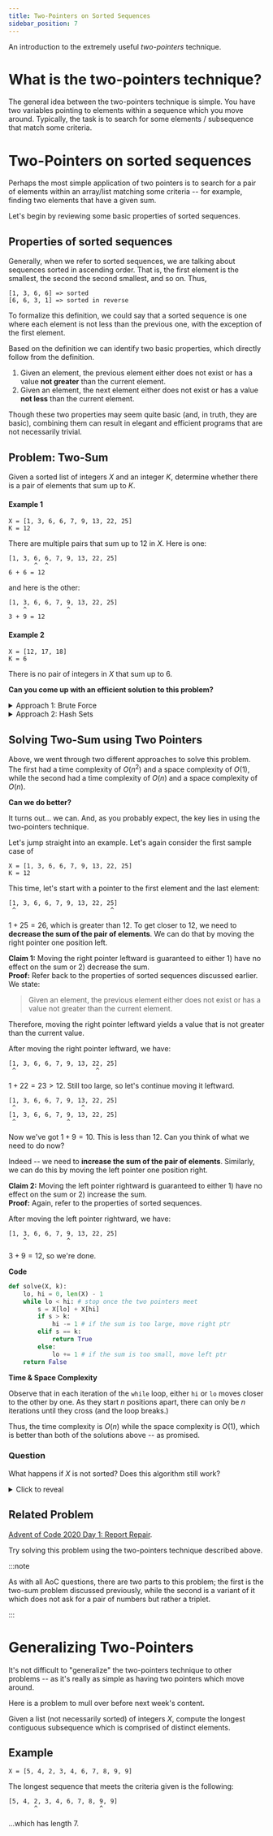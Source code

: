 ```yaml
---
title: Two-Pointers on Sorted Sequences
sidebar_position: 7
---
```


An introduction to the extremely useful _two-pointers_ technique.

# What is the two-pointers technique?

The general idea between the two-pointers technique is simple. You have two variables pointing to elements within a sequence which you move around. Typically, the task is to search for some elements / subsequence that match some criteria.

# Two-Pointers on sorted sequences

Perhaps the most simple application of two pointers is to search for a pair of elements within an array/list matching some criteria -- for example, finding two elements that have a given sum.

Let's begin by reviewing some basic properties of sorted sequences.

## Properties of sorted sequences

Generally, when we refer to sorted sequences, we are talking about sequences sorted in ascending order. That is, the first element is the smallest, the second the second smallest, and so on. Thus,

```
[1, 3, 6, 6] => sorted
[6, 6, 3, 1] => sorted in reverse
```

To formalize this definition, we could say that a sorted sequence is one where each element is not less than the previous one, with the exception of the first element.

Based on the definition we can identify two basic properties, which directly follow from the definition.

1. Given an element, the previous element either does not exist or has a value **not greater** than the current element.
2. Given an element, the next element either does not exist or has a value **not less** than the current element.

Though these two properties may seem quite basic (and, in truth, they are basic), combining them can result in elegant and efficient programs that are not necessarily trivial.

## Problem: Two-Sum

Given a sorted list of integers $X$ and an integer $K$, determine whether there is a pair of elements that sum up to $K$.

#### Example 1

```
X = [1, 3, 6, 6, 7, 9, 13, 22, 25]
K = 12
```

There are multiple pairs that sum up to $12$ in $X$. Here is one:

```
[1, 3, 6, 6, 7, 9, 13, 22, 25]
       ^  ^
6 + 6 = 12
```

and here is the other:

```
[1, 3, 6, 6, 7, 9, 13, 22, 25]
    ^           ^
3 + 9 = 12
```

#### Example 2

```
X = [12, 17, 18]
K = 6
```

There is no pair of integers in $X$ that sum up to $6$.

**Can you come up with an efficient solution to this problem?**

<details><summary>Approach 1: Brute Force</summary>
<p>

We can go through all pairs in $X$ and see if they sum up to $K$. For example, given

```
X = [1, 3, 6, 6, 7, 9, 13, 22, 25]
K = 12
```

we would visit the pairs in the following order:

```
[1, 3, 6, 6, 7, 9, 13, 22, 25]
 ^  ^
[1, 3, 6, 6, 7, 9, 13, 22, 25]
 ^     ^

...

[1, 3, 6, 6, 7, 9, 13, 22, 25]
 ^                          ^

[1, 3, 6, 6, 7, 9, 13, 22, 25]
    ^  ^

[1, 3, 6, 6, 7, 9, 13, 22, 25]
    ^     ^

[1, 3, 6, 6, 7, 9, 13, 22, 25]
    ^        ^

[1, 3, 6, 6, 7, 9, 13, 22, 25]
    ^           ^
```

**Code**

```py
def solve(X, k):
	for i in range(len(X)):
		for j in range(i + 1, len(X)):
			if X[i] + X[j] == k:
				return True
	return False
```

**Time & Space Complexity**

There are $n \choose 2$ distinct pairs in a sequence of length $n$, which is in $O(n^2)$. Thus our solution takes quadratic time.
As we only need a few integer values, the time complexity is $O(1)$.

This is the easiest approach, but as our analysis shows, it is not efficient for large inputs.
If we got a sequence of length $100,000$, for example, our code would spend a lot of time working before outputting an answer.

</p>
</details>

<details><summary>Approach 2: Hash Sets</summary>
<p>

Let's take a step back and look at the problem. We are looking for a pair of elements $(x, y)$ such that $x + y = K$.

We can rewrite this equation as $y = K - x$, which is clearly equivalent. The benefit of this form is that given a value $x$
we know that the value that completes the pair must be $K - x$.

Given this insight, we can consider a different approach: instead of going through all pairs, let's just go through all elements one by one.
Then, for each element, we can search for the value that completes the pair.

One way to do this is to maintain an auxiliary set of values that we have seen before. That is, after we go through an element, we add it to a set.
Then, instead of explicitly searching for a value that completes the pair, we can query the set.
This is much faster as sets are implemented using a data structure called hash tables, which provide constant time lookups on average.

**Code**

```py
def solve(X, k):
	seen = set()
	for x in X:
		if k - x in seen:
			return True # we currently have value x and we know that we've previously seen the value k - x; these add up to k.
		seen.add(x)
	return False
```

**Time & Space Complexity**

`set`s are implemented as hash tables which provide $O(1)$ lookups on average. Thus the time complexity is $O(n)$.

Sadly, to improve our time complexity, we had to use an auxiliary set of elements. In the worst case, `seen` will contain all the elements
in `X`, meaning that our time complexity is also $O(n)$.

</p>
</details>

## Solving Two-Sum using Two Pointers

Above, we went through two different approaches to solve this problem. The first had a time complexity of $O(n^2)$ and a space complexity of $O(1)$, while
the second had a time complexity of $O(n)$ and a space complexity of $O(n)$.

**Can we do better?**

It turns out... we can. And, as you probably expect, the key lies in using the two-pointers technique.

Let's jump straight into an example. Let's again consider the first sample case of

```
X = [1, 3, 6, 6, 7, 9, 13, 22, 25]
K = 12
```

This time, let's start with a pointer to the first element and the last element:

```
[1, 3, 6, 6, 7, 9, 13, 22, 25]
 ^                          ^
```

$1 + 25 = 26$, which is greater than $12$. To get closer to $12$, we need to **decrease the sum of the pair of elements**.
We can do that by moving the right pointer one position left.

**Claim 1:** Moving the right pointer leftward is guaranteed to either 1) have no effect on the sum or 2) decrease the sum.<br />
**Proof:** Refer back to the properties of sorted sequences discussed earlier. We state:

> Given an element, the previous element either does not exist or has a value not greater than the current element.

Therefore, moving the right pointer leftward yields a value that is not greater than the current value.

After moving the right pointer leftward, we have:

```
[1, 3, 6, 6, 7, 9, 13, 22, 25]
 ^                      ^
```

$1 + 22 = 23 > 12$. Still too large, so let's continue moving it leftward.

```
[1, 3, 6, 6, 7, 9, 13, 22, 25]
 ^                  ^
[1, 3, 6, 6, 7, 9, 13, 22, 25]
 ^              ^
```

Now we've got $1 + 9 = 10$. This is less than $12$. Can you think of what we need to do now?

Indeed -- we need to **increase the sum of the pair of elements**. Similarly, we can do this by moving the left pointer one position right.

**Claim 2:** Moving the left pointer rightward is guaranteed to either 1) have no effect on the sum or 2) increase the sum.<br />
**Proof:** Again, refer to the properties of sorted sequences.

After moving the left pointer rightward, we have:

```
[1, 3, 6, 6, 7, 9, 13, 22, 25]
    ^           ^
```

$3 + 9 = 12$, so we're done.

**Code**

```py
def solve(X, k):
	lo, hi = 0, len(X) - 1
	while lo < hi: # stop once the two pointers meet
		s = X[lo] + X[hi]
		if s > k:
			hi -= 1 # if the sum is too large, move right ptr
		elif s == k:
			return True
		else:
			lo += 1 # if the sum is too small, move left ptr
	return False
```

**Time & Space Complexity**

Observe that in each iteration of the `while` loop, either `hi` or `lo` moves closer to the other by one.
As they start $n$ positions apart, there can only be $n$ iterations until they cross (and the loop breaks.)

Thus, the time complexity is $O(n)$ while the space complexity is $O(1)$, which is better than both of the solutions above -- as promised.

### Question

What happens if $X$ is not sorted? Does this algorithm still work?

<details><summary>Click to reveal</summary>
<p>

No, this algorithm will not work without modifications. This is because the properties of a sorted sequence only hold on, well, a sorted sequence.

Here is an example on which the algorithm above fails to find an answer:

```
X = [4, 1, -1, 3, 4, 3]
K = 6
```

Here is a visualization of the movement of the pointers:

```
[4, 1, -1, 3, 4, 3]
 ^               ^
[4, 1, -1, 3, 4, 3]
 ^            ^
[4, 1, -1, 3, 2, 3]
 ^         ^
[4, 1, -1, 3, 2, 3]
 ^      ^
[4, 1, -1, 3, 2, 3]
    ^  ^
[4, 1, -1, 3, 2, 3]
   (loop breaks)
```

_However_, there is a simple way to make it work on unsorted sequences. Can you think of it?

<details><summary>Click to reveal</summary>

Sort the sequence between running the two pointers algorithm on it! :)

</details>

</p>
</details>

## Related Problem

[Advent of Code 2020 Day 1: Report Repair](https://adventofcode.com/2020/day/1).

Try solving this problem using the two-pointers technique described above.

:::note

As with all AoC questions, there are two parts to this problem; the first is the two-sum problem discussed previously, while the
second is a variant of it which does not ask for a pair of numbers but rather a triplet.

:::

# Generalizing Two-Pointers

It's not difficult to "generalize" the two-pointers technique to other problems -- as it's really as simple as having two pointers
which move around.

Here is a problem to mull over before next week's content.

Given a list (not necessarily sorted) of integers $X$, compute the longest contiguous subsequence which is comprised of distinct elements.

## Example

```
X = [5, 4, 2, 3, 4, 6, 7, 8, 9, 9]
```

The longest sequence that meets the criteria given is the following:

```
[5, 4, 2, 3, 4, 6, 7, 8, 9, 9]
       ^                 ^
```

...which has length $7$.
